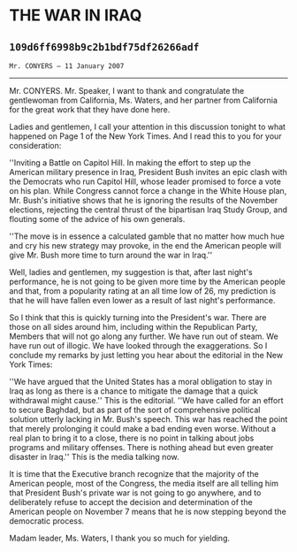 # THE WAR IN IRAQ
## `109d6ff6998b9c2b1bdf75df26266adf`
`Mr. CONYERS — 11 January 2007`

---


Mr. CONYERS. Mr. Speaker, I want to thank and congratulate the 
gentlewoman from California, Ms. Waters, and her partner from 
California for the great work that they have done here.

Ladies and gentlemen, I call your attention in this discussion 
tonight to what happened on Page 1 of the New York Times. And I read 
this to you for your consideration:

''Inviting a Battle on Capitol Hill. In making the effort to step up 
the American military presence in Iraq, President Bush invites an epic 
clash with the Democrats who run Capitol Hill, whose leader promised to 
force a vote on his plan. While Congress cannot force a change in the 
White House plan, Mr. Bush's initiative shows that he is ignoring the 
results of the November elections, rejecting the central thrust of the 
bipartisan Iraq Study Group, and flouting some of the advice of his own 
generals.



''The move is in essence a calculated gamble that no matter how much 
hue and cry his new strategy may provoke, in the end the American 
people will give Mr. Bush more time to turn around the war in Iraq.''

Well, ladies and gentlemen, my suggestion is that, after last night's 
performance, he is not going to be given more time by the American 
people and that, from a popularity rating at an all time low of 26, my 
prediction is that he will have fallen even lower as a result of last 
night's performance.

So I think that this is quickly turning into the President's war. 
There are those on all sides around him, including within the 
Republican Party, Members that will not go along any further. We have 
run out of steam. We have run out of illogic. We have looked through 
the exaggerations. So I conclude my remarks by just letting you hear 
about the editorial in the New York Times:

''We have argued that the United States has a moral obligation to 
stay in Iraq as long as there is a chance to mitigate the damage that a 
quick withdrawal might cause.'' This is the editorial. ''We have called 
for an effort to secure Baghdad, but as part of the sort of 
comprehensive political solution utterly lacking in Mr. Bush's speech. 
This war has reached the point that merely prolonging it could make a 
bad ending even worse. Without a real plan to bring it to a close, 
there is no point in talking about jobs programs and military offenses. 
There is nothing ahead but even greater disaster in Iraq.'' This is the 
media talking now.

It is time that the Executive branch recognize that the majority of 
the American people, most of the Congress, the media itself are all 
telling him that President Bush's private war is not going to go 
anywhere, and to deliberately refuse to accept the decision and 
determination of the American people on November 7 means that he is now 
stepping beyond the democratic process.

Madam leader, Ms. Waters, I thank you so much for yielding.